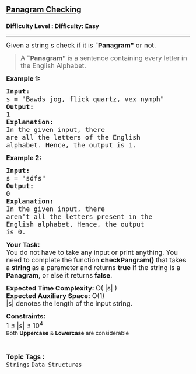 <h2><a href="https://www.geeksforgeeks.org/problems/pangram-checking-1587115620/1?itm_source=geeksforgeeks&itm_medium=article&itm_campaign=practice_card">Panagram Checking</a></h2><h3>Difficulty Level : Difficulty: Easy</h3><hr><div class="problems_problem_content__Xm_eO"><p><span style="font-size: 18px;">Given a string s check if it is "<strong>Panagram"</strong> or not. </span></p>
<blockquote>
<p><span style="font-size: 18px;">A "<strong>Panagram" </strong>is a sentence containing every letter in the English Alphabet.</span></p>
</blockquote>
<p><strong><span style="font-size: 18px;">Example 1:</span></strong></p>
<pre><strong><span style="font-size: 18px;">Input:
</span></strong><span style="font-size: 18px;">s = "Bawds jog, flick quartz, vex nymph"
<strong>Output: <br></strong>1<strong>
Explanation: <br></strong>In the given input, there
are all the letters of the English
alphabet. Hence, the output is 1.</span>
</pre>
<p><strong><span style="font-size: 18px;">Example 2:</span></strong></p>
<pre><strong><span style="font-size: 18px;">Input:
</span></strong><span style="font-size: 18px;">s = "sdfs"
<strong>Output: <br></strong>0<strong>
Explanation:&nbsp;<br></strong>In the given input, there
aren't all the letters present in the
English alphabet. Hence, the output
is 0.</span></pre>
<p><span style="font-size: 18px;"><strong>Your Task:</strong><br>You do not have to take any input or print anything. You need to complete the function <strong>checkPangram()&nbsp;</strong>that takes a <strong>string </strong>as a parameter and returns <strong>true</strong> if the string is a <strong>Panagram</strong>, or else it returns <strong>false</strong>.</span></p>
<p><span style="font-size: 18px;"><strong>Expected Time Complexity:&nbsp;</strong>O( |s| )<br><strong>Expected Auxiliary Space:</strong> O(1)<br>|s| denotes the length of the input string.</span></p>
<p><span style="font-size: 18px;"><strong>Constraints:</strong><br>1 ≤ |s| ≤ 10<sup>4<br>Both <strong>Uppercase</strong> &amp; <strong>Lowercase</strong> are considerable</sup></span></p></div><br><p><span style=font-size:18px><strong>Topic Tags : </strong><br><code>Strings</code>&nbsp;<code>Data Structures</code>&nbsp;